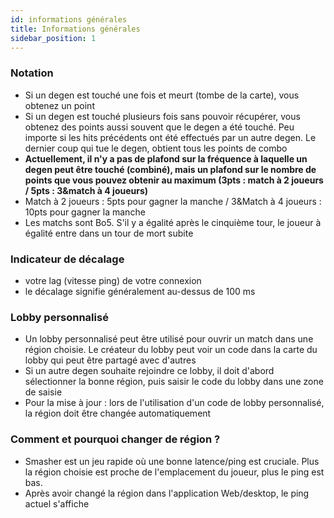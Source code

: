 ```yaml
---
id: informations générales
title: Informations générales
sidebar_position: 1
---
```


### Notation

- Si un degen est touché une fois et meurt (tombe de la carte), vous obtenez un point
- Si un degen est touché plusieurs fois sans pouvoir récupérer, vous obtenez des points aussi souvent que le degen a été touché. Peu importe si les hits précédents ont été effectués par un autre degen. Le dernier coup qui tue le degen, obtient tous les points de combo
- **Actuellement, il n'y a pas de plafond sur la fréquence à laquelle un degen peut être touché (combiné), mais un plafond sur le nombre de points que vous pouvez obtenir au maximum (3pts : match à 2 joueurs / 5pts : 3&match à 4 joueurs)**
- Match à 2 joueurs : 5pts pour gagner la manche / 3&Match à 4 joueurs : 10pts pour gagner la manche
- Les matchs sont Bo5. S'il y a égalité après le cinquième tour, le joueur à égalité entre dans un tour de mort subite

### Indicateur de décalage

- votre lag (vitesse ping) de votre connexion
- le décalage signifie généralement au-dessus de 100 ms

### Lobby personnalisé

- Un lobby personnalisé peut être utilisé pour ouvrir un match dans une région choisie. Le créateur du lobby peut voir un code dans la carte du lobby qui peut être partagé avec d'autres
- Si un autre degen souhaite rejoindre ce lobby, il doit d'abord sélectionner la bonne région, puis saisir le code du lobby dans une zone de saisie
- Pour la mise à jour : lors de l'utilisation d'un code de lobby personnalisé, la région doit être changée automatiquement

### Comment et pourquoi changer de région ?

- Smasher est un jeu rapide où une bonne latence/ping est cruciale. Plus la région choisie est proche de l'emplacement du joueur, plus le ping est bas.
- Après avoir changé la région dans l'application Web/desktop, le ping actuel s'affiche
